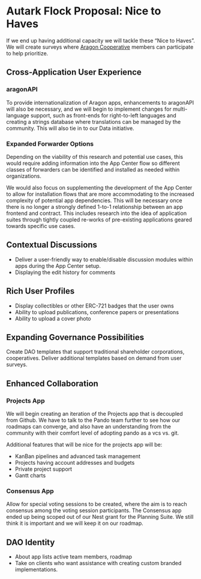 # Autark Flock Proposal: Nice to Haves
If we end up having additional capacity we will tackle these “Nice to Haves”. We will create surveys where [Aragon Cooperative](https://forum.aragon.org/t/community-initiative-aragon-cooperative/356) members can participate to help prioritize.

## Cross-Application User Experience
### aragonAPI
To provide internationalization of Aragon apps, enhancements to aragonAPI will also be necessary, and we will begin to implement changes for multi-language support, such as front-ends for right-to-left languages and creating a strings database where translations can be managed by the community. This will also tie in to our Data initiative.
### Expanded Forwarder Options
Depending on the viability of this research and potential use cases, this would require adding information into the App Center flow so different classes of forwarders can be identified and installed as needed within organizations. 

We would also focus on supplementing the development of the App Center to allow for installation flows that are more accommodating to the increased complexity of potential app dependencies. This will be necessary once there is no longer a strongly defined 1-to-1 relationship between an app frontend and contract. This includes research into the idea of application suites through tightly coupled re-works of pre-existing applications geared towards specific use cases.
## Contextual Discussions
- Deliver a user-friendly way to enable/disable discussion modules within apps during the App Center setup.
- Displaying the edit history for comments
## Rich User Profiles
- Display collectibles or other ERC-721 badges that the user owns
- Ability to upload publications, conference papers or presentations
- Ability to upload a cover photo
## Expanding Governance Possibilities
Create DAO templates that support traditional shareholder corporations, cooperatives. Deliver additional templates based on demand from user surveys.

## Enhanced Collaboration
### Projects App
We will begin creating an iteration of the Projects app that is decoupled from Github. We have to talk to the Pando team further to see how our roadmaps can converge, and also have an understanding from the community with their comfort level of adopting pando as a vcs vs. git. 

Additional features that will be nice for the projects app will be:
- KanBan pipelines and advanced task management
- Projects having account addresses and budgets
- Private project support
- Gantt charts
### Consensus App
Allow for special voting sessions to be created, where the aim is to reach consensus among the voting session participants.
The Consensus app ended up being scoped out of our Nest grant for the Planning Suite. We still think it is important and we will keep it on our roadmap. 
## DAO Identity
- About app lists active team members, roadmap
- Take on clients who want assistance with creating custom branded implementations. 
